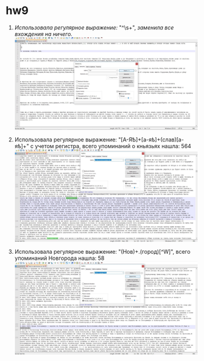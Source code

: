 # hw9
1) *Использовала регулярное выражение:* "^\s+", *заменила все вхождения на ничего.* 
![](https://github.com/sofiakozeeva/hw9/blob/master/2.jpg)

2) Использовала регулярное выражение: "[А-ЯѢ]+[а-яѣ]+(слав)[а-яѣ]+" с учетом регистра, всего упоминаний о кньязьях нашла: 564 
![](https://github.com/sofiakozeeva/hw9/blob/master/3.jpg)

3) Использовала регулярное выражение: "(Нов)+.(город)[^W]", всего упоминаний Новгорода нашла: 58
![](https://github.com/sofiakozeeva/hw9/blob/master/1.jpg)
